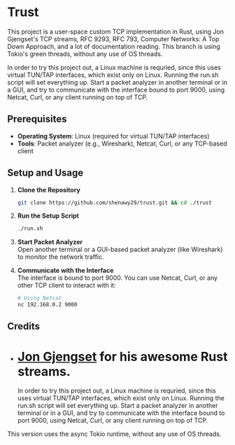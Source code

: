 # Trust

This project is a user-space custom TCP implementation in Rust, using Jon Gjengset's TCP streams, RFC 9293, RFC 793, Computer Networks: A Top Down Approach, and a lot of documentation reading. This branch is using Tokio's green threads, without any use of OS threads.

In order to try this project out, a Linux machine is requried, since this uses virtual TUN/TAP interfaces, which exist only on Linux. Running the run.sh script will set everything up. Start a packet analyzer in another terminal or in a GUI, and try to communicate with the interface bound to port 9000, using Netcat, Curl, or any client running on top of TCP.

## Prerequisites

- **Operating System**: Linux (required for virtual TUN/TAP interfaces)
- **Tools**: Packet analyzer (e.g., Wireshark), Netcat, Curl, or any TCP-based client

## Setup and Usage

1. **Clone the Repository**

   ```bash
   git clone https://github.com/shenawy29/trust.git && cd ./trust
   ```

2. **Run the Setup Script**

   ```bash
   ./run.sh
   ```

3. **Start Packet Analyzer**\
   Open another terminal or a GUI-based packet analyzer (like Wireshark) to monitor the network traffic.

4. **Communicate with the Interface**\
   The interface is bound to port 9000. You can use Netcat, Curl, or any other TCP client to interact with it:
   ```bash
   # Using Netcat
   nc 192.168.0.2 9000
   ```

## Credits

- # [Jon Gjengset](https://github.com/jonhoo) for his awesome Rust streams.
  In order to try this project out, a Linux machine is requried, since this uses virtual TUN/TAP interfaces, which exist only on Linux.
  Running the run.sh script will set everything up. Start a packet analyzer in another terminal or in a GUI, and try to communicate with the interface bound to port 9000, using Netcat, Curl, or any client running on top of TCP.

This version uses the async Tokio runtime, without any use of OS threads.
